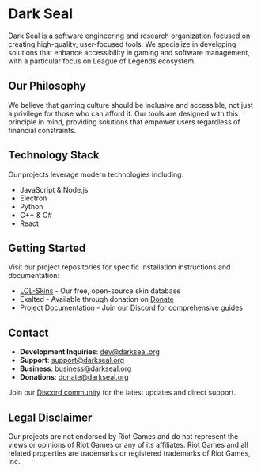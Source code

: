 # Dark Seal

Dark Seal is a software engineering and research organization focused on creating high-quality, user-focused tools. We specialize in developing solutions that enhance accessibility in gaming and software management, with a particular focus on League of Legends ecosystem.

## Our Philosophy

We believe that gaming culture should be inclusive and accessible, not just a privilege for those who can afford it. Our tools are designed with this principle in mind, providing solutions that empower users regardless of financial constraints.

## Technology Stack

Our projects leverage modern technologies including:

- JavaScript & Node.js
- Electron
- Python
- C++ & C#
- React

## Getting Started

Visit our project repositories for specific installation instructions and documentation:

- [LOL-Skins](https://github.com/darkseal-org/lol-skins) - Our free, open-source skin database
- Exalted - Available through donation on [Donate](https://github.com/darkseal-org/donate)
- [Project Documentation](https://discord.gg/ritoskin) - Join our Discord for comprehensive guides

## Contact

- **Development Inquiries**: dev@darkseal.org
- **Support**: support@darkseal.org
- **Business**: business@darkseal.org
- **Donations**: donate@darkseal.org

Join our [Discord community](https://discord.gg/ritoskin) for the latest updates and direct support.

## Legal Disclaimer

Our projects are not endorsed by Riot Games and do not represent the views or opinions of Riot Games or any of its affiliates. Riot Games and all related properties are trademarks or registered trademarks of Riot Games, Inc.

